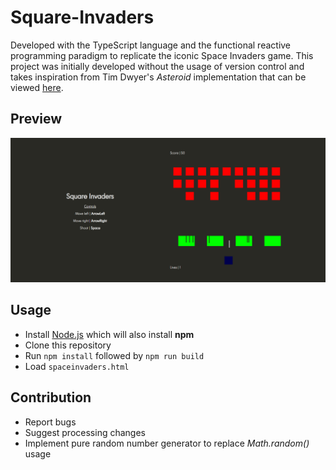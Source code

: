 # Square-Invaders ##
Developed with the TypeScript language and the functional reactive programming paradigm to replicate the iconic Space Invaders game. This project was initially developed without the usage of version control and takes inspiration from Tim Dwyer's *Asteroid* implementation that can be viewed [here](https://stackblitz.com/edit/asteroids05?file=index.ts).

## Preview ##
![](/gamePreview.png)

## Usage ##
* Install [Node.js](https://nodejs.org/) which will also install **npm**
* Clone this repository
* Run `npm install` followed by `npm run build`
* Load `spaceinvaders.html`

## Contribution ## 
* Report bugs
* Suggest processing changes
* Implement pure random number generator to replace *Math.random()* usage